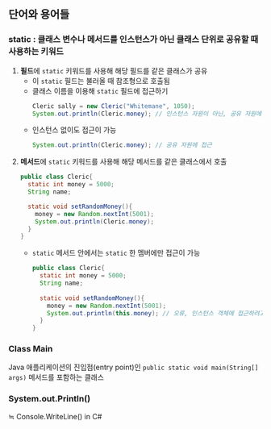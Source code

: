 ## 단어와 용어들

### static : 클래스 변수나 메서드를 인스턴스가 아닌 클래스 단위로 공유할 때 사용하는 키워드  
1. **필드**에 `static` 키워드를 사용해 해당 필드를 같은 클래스가 공유
    - 이 `static` 필드는 불러올 때 참조형으로 호출됨
    - 클래스 이름을 이용해 `static` 필드에 접근하기
      ```Java
      Cleric sally = new Cleric("Whitemane", 1050);
      System.out.println(Cleric.money); // 인스턴스 자원이 아닌, 공유 자원에 접근
      ```
    - 인스턴스 없이도 접근이 가능
      ```Java
      System.out.println(Cleric.money); // 공유 자원에 접근
      ```
2. **메서드**에 `static` 키워드를 사용해 해당 메서드를 같은 클래스에서 호출
   ```Java
   public class Cleric{
     static int money = 5000;
     String name;

     static void setRandomMoney(){
       money = new Random.nextInt(5001);
       System.out.println(Cleric.money);
     }
   }
   ```
    - `static` 메서드 안에서는 `static` 한 멤버에만 접근이 가능
      ```Java
      public class Cleric{
        static int money = 5000;
        String name;
 
        static void setRandomMoney(){
          money = new Random.nextInt(5001);
          System.out.println(this.money); // 오류, 인스턴스 객체에 접근하려고 함
        }
      }
      ```

### Class Main
Java 애플리케이션의 진입점(entry point)인 `public static void main(String[] args)` 메서드를 포함하는 클래스  

### System.out.Println()
≒ Console.WriteLine() in C\# 

